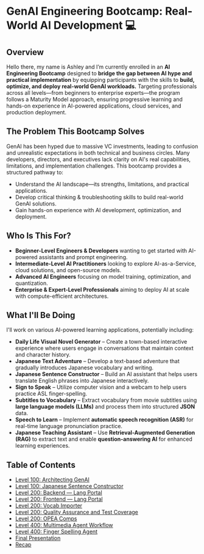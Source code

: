 # GenAI Engineering Bootcamp: Real-World AI Development 💻

## Overview

Hello there, my name is Ashley and I’m currently enrolled in an **AI Engineering Bootcamp** designed to **bridge the gap between AI hype and practical implementation** by equipping participants with the skills to **build, optimize, and deploy real-world GenAI workloads.** Targeting professionals across all levels—from beginners to enterprise experts—the program follows a Maturity Model approach, ensuring progressive learning and hands-on experience in AI-powered applications, cloud services, and production deployment.

## The Problem This Bootcamp Solves

GenAI has been hyped due to massive VC investments, leading to confusion and unrealistic expectations in both technical and business circles. Many developers, directors, and executives lack clarity on AI's real capabilities, limitations, and implementation challenges. This bootcamp provides a structured pathway to:
- Understand the AI landscape—its strengths, limitations, and practical applications.
- Develop critical thinking & troubleshooting skills to build real-world GenAI solutions.
- Gain hands-on experience with AI development, optimization, and deployment.

## Who Is This For?

- **Beginner-Level Engineers & Developers** wanting to get started with AI-powered assistants and prompt engineering.
- **Intermediate-Level AI Practitioners** looking to explore AI-as-a-Service, cloud solutions, and open-source models.
- **Advanced AI Engineers** focusing on model training, optimization, and quantization.
- **Enterprise & Expert-Level Professionals** aiming to deploy AI at scale with compute-efficient architectures.

## What I'll Be Doing

I'll work on various AI-powered learning applications, potentially including:

- **Daily Life Visual Novel Generator** – Create a town-based interactive experience where users engage in conversations that maintain context and character history.
- **Japanese Text Adventure** – Develop a text-based adventure that gradually introduces Japanese vocabulary and writing.
- **Japanese Sentence Constructor** – Build an AI assistant that helps users translate English phrases into Japanese interactively.
- **Sign to Speak** – Utilize computer vision and a webcam to help users practice ASL finger-spelling.
- **Subtitles to Vocabulary** – Extract vocabulary from movie subtitles using **large language models (LLMs)** and process them into structured **JSON** data.
- **Speech to Learn** – Implement **automatic speech recognition (ASR)** for real-time language pronunciation practice.
- **Japanese Teaching Assistant** – Use **Retrieval-Augmented Generation (RAG)** to extract text and enable **question-answering AI** for enhanced learning experiences.

## Table of Contents

- [Level 100: Architecting GenAI](./week1.md)
- [Level 100: Japanese Sentence Constructor](./week2.md)
- [Level 200: Backend — Lang Portal](./week3.md)
- [Level 200: Frontend — Lang Portal](./week4.md)
- [Level 200: Vocab Importer](./week5.md)
- [Level 200: Quality Assurance and Test Coverage](./week6.md)
- [Level 200: OPEA Comps](./week7.md)
- [Level 400: Multimedia Agent Workflow](./week8.md)
- [Level 400: Finger Spelling Agent](./week9.md)
- [Final Presentation](./presentation.md)
- [Recap](./recap.md)
